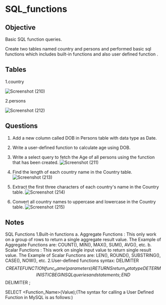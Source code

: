 # SQL_functions
## Objective
 Basic SQL function queries.
 
 Create two tables named country and persons and performed basic sql functions which includes built-in functions and also user defined function .
## Tables

1.country

![Screenshot (210)](https://github.com/user-attachments/assets/22d0dc4c-b53d-4477-b3cc-a3e4783e2535)

2.persons

![Screenshot (212)](https://github.com/user-attachments/assets/485c9f60-f700-4be1-9e78-66d7c7d138cd)


## Questions
1. Add a new column called DOB in Persons table with data type as Date.
2. Write a user-defined function to calculate age using DOB.  
3. Write a select query to fetch the Age of all persons using the function that has been created.
   ![Screenshot (211)](https://github.com/user-attachments/assets/1f9ff7f1-10aa-4cd9-9be6-b60bec3f4741)

4.  Find the length of each country name in the Country table.
   ![Screenshot (213)](https://github.com/user-attachments/assets/33f02c93-fecf-4acc-9136-fcf3f040c2bd)
5. Extract the first three characters of each country's name in the Country table.
   ![Screenshot (214)](https://github.com/user-attachments/assets/66b9bc85-0aea-4e90-b01c-440184e4d6cf)

6. Convert all country names to uppercase and lowercase in the Country table.
   ![Screenshot (215)](https://github.com/user-attachments/assets/a6063aa7-940e-4b4b-b978-7912c796fe03)
   

## Notes

SQL Functions
1.Built-in functions
 a. Aggregate Functions : This only work on a group of rows to return a single aggregate 
    result value. The Example of Aggregate Functions are: COUNT(), MIN(), MAX(), SUM(), 
    AVG(), etc.
 b. Scalar Functions : This work on single input value to return single result value. The 
    Example of Scalar Functions are: LEN(), ROUND(), SUBSTRING(), CASE(), NOW(), 
    etc.
2.User-defined functions
  syntax:
    DELIMITER $$
    CREATE FUNCTION func_name(parameters)
    RETURNS return_datatype 
    DETERMINISTIC
    BEGIN
    SQL queries and statements;
    END $$
    DELIMITER ;

   SELECT <Function_Name>(Value);(The syntax for calling a User Defined Function in MySQL is as follows:)

